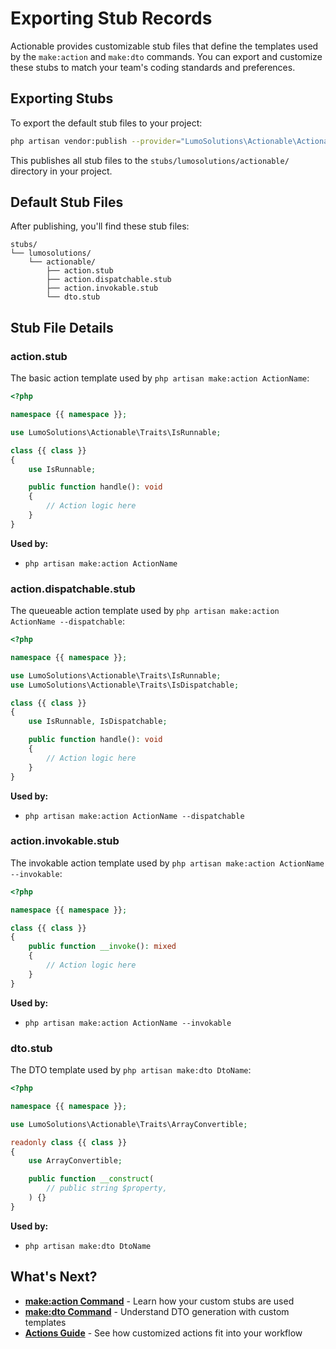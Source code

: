 # Exporting Stub Records

Actionable provides customizable stub files that define the templates used by the `make:action` and `make:dto` commands. You can export and customize these stubs to match your team's coding standards and preferences.

## Exporting Stubs

To export the default stub files to your project:

```bash
php artisan vendor:publish --provider="LumoSolutions\Actionable\ActionableServiceProvider" --tag="stubs"
```

This publishes all stub files to the `stubs/lumosolutions/actionable/` directory in your project.

## Default Stub Files

After publishing, you'll find these stub files:

```
stubs/
└── lumosolutions/
    └── actionable/
        ├── action.stub
        ├── action.dispatchable.stub
        ├── action.invokable.stub
        └── dto.stub
```

## Stub File Details

### action.stub

The basic action template used by `php artisan make:action ActionName`:

```php
<?php

namespace {{ namespace }};

use LumoSolutions\Actionable\Traits\IsRunnable;

class {{ class }}
{
    use IsRunnable;

    public function handle(): void
    {
        // Action logic here
    }
}
```

**Used by:**
- `php artisan make:action ActionName`

### action.dispatchable.stub

The queueable action template used by `php artisan make:action ActionName --dispatchable`:

```php
<?php

namespace {{ namespace }};

use LumoSolutions\Actionable\Traits\IsRunnable;
use LumoSolutions\Actionable\Traits\IsDispatchable;

class {{ class }}
{
    use IsRunnable, IsDispatchable;

    public function handle(): void
    {
        // Action logic here
    }
}
```

**Used by:**
- `php artisan make:action ActionName --dispatchable`

### action.invokable.stub

The invokable action template used by `php artisan make:action ActionName --invokable`:

```php
<?php

namespace {{ namespace }};

class {{ class }}
{
    public function __invoke(): mixed
    {
        // Action logic here
    }
}
```

**Used by:**
- `php artisan make:action ActionName --invokable`

### dto.stub

The DTO template used by `php artisan make:dto DtoName`:

```php
<?php

namespace {{ namespace }};

use LumoSolutions\Actionable\Traits\ArrayConvertible;

readonly class {{ class }}
{
    use ArrayConvertible;

    public function __construct(
        // public string $property,
    ) {}
}
```

**Used by:**
- `php artisan make:dto DtoName`

## What's Next?

- **[make:action Command](/guide/make-action)** - Learn how your custom stubs are used
- **[make:dto Command](/guide/make-dto)** - Understand DTO generation with custom templates
- **[Actions Guide](/guide/actions)** - See how customized actions fit into your workflow